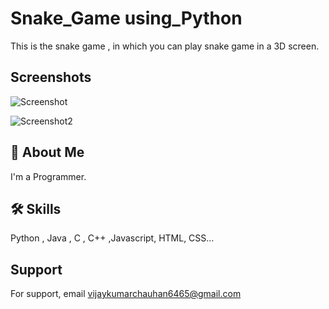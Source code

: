 
# Snake_Game using_Python


This is the snake game , in which you can play snake game in a 3D screen.
 

## Screenshots

 ![Screenshot](https://user-images.githubusercontent.com/89354259/187977536-0e5379c0-edfb-4031-9270-666cb1d8e940.png)

![Screenshot2](https://user-images.githubusercontent.com/89354259/187977810-4e522c37-5568-45f9-8542-f5aed526b5af.png)

## 🚀 About Me
I'm a Programmer.



## 🛠 Skills
Python , Java , C , C++ ,Javascript, HTML, CSS...



    
## Support

For support, email vijaykumarchauhan6465@gmail.com 

